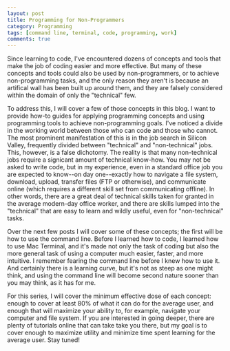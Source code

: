 ```yaml
---
layout: post
title: Programming for Non-Programmers
category: Programming
tags: [command line, terminal, code, programming, work]
comments: true
---
```


Since learning to code, I've encountered dozens of concepts and tools that make the job of coding easier and more effective. But many of these concepts and tools could also be used by non-programmers, or to achieve non-programming tasks, and the only reason they aren't is because an artifical wall has been built up around them, and they are falsely considered within the domain of only the "technical" few.

To address this, I will cover a few of those concepts in this blog. I want to provide how-to guides for applying programming concepts and using programming tools to achieve non-programming goals. I've noticed a divide in the working world between those who can code and those who cannot. The most prominent manifestation of this is in the job search in Silicon Valley, frequently divided between "technical" and "non-technical" jobs. This, however, is a false dichotomy. The reality is that many non-technical jobs require a signicant amount of technical know-how. You may not be asked to write code, but in my experience, even in a standard office job you are expected to know--on day one--exactly how to navigate a file system, download, upload, transfer files (FTP or otherwise), and communicate online (which requires a different skill set from communicating offline). In other words, there are a great deal of technical skills taken for granted in the average modern-day office worker, and there are skills lumped into the "technical" that are easy to learn and wildly useful, even for "non-technical" tasks.

Over the next few posts I will cover some of these concepts; the first will be how to use the command line. Before I learned how to code, I learned how to use Mac Terminal, and it's made not only the task of coding but also the more general task of using a computer much easier, faster, and more intuitive. I remember fearing the command line before I knew how to use it. And certainly there is a learning curve, but it's not as steep as one might think, and using the command line will become second nature sooner than you may think, as it has for me.

For this series, I will cover the minimum effective dose of each concept: enough to cover at least 80% of what it can do for the average user, and enough that will maximize your ability to, for example, navigate your computer and file system. If you are interested in going deeper, there are plenty of tutorials online that can take take you there, but my goal is to cover enough to maximize utility and minimize time spent learning for the average user. Stay tuned!
